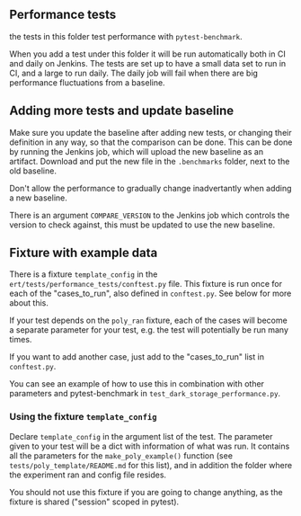 ## Performance tests

the tests in this folder test performance with `pytest-benchmark`.

When you add a test under this folder it will be run automatically both in CI and daily on Jenkins. The tests are set up to have a small data set to run in CI, and a large to run daily. The daily job will fail when there are big performance fluctuations from a baseline.


## Adding more tests and update baseline

Make sure you update the baseline after adding new tests, or changing their definition in any way, so that the comparison can be done. This can be done by running the Jenkins job, which will upload the new baseline as an artifact. Download and put the new file in the `.benchmarks` folder, next to the old baseline.

Don't allow the performance to gradually change inadvertantly when adding a new baseline.

There is an argument `COMPARE_VERSION` to the Jenkins job which controls the version to check against, this must be updated to use the new baseline.


## Fixture with example data

There is a fixture `template_config` in the `ert/tests/performance_tests/conftest.py` file. This fixture is run once for each of the "cases_to_run", also defined in `conftest.py`. See below for more about this.

If your test depends on the `poly_ran` fixture, each of the cases will become a separate parameter for your test, e.g. the test will potentially be run many times.

If you want to add another case, just add to the "cases_to_run" list in `conftest.py`.

You can see an example of how to use this in combination with other parameters and  pytest-benchmark in `test_dark_storage_performance.py`.


### Using the fixture `template_config`

Declare `template_config` in the argument list of the test. The parameter given to your test will be a dict with information of what was run. It contains all the parameters for the  `make_poly_example()` function (see `tests/poly_template/README.md` for this list), and in addition the folder where the experiment ran and config file resides.

You should not use this fixture if you are going to change anything, as the fixture is shared ("session" scoped in pytest).
